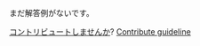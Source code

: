 
まだ解答例がないです。

[コントリビュートしませんか](https://github.com/BFEdev/BFE.dev-solutions/blob/main/problem/support-negative-array-index_ja.md)?  [Contribute guideline](https://github.com/BFEdev/BFE.dev-solutions#how-to-contribute)
